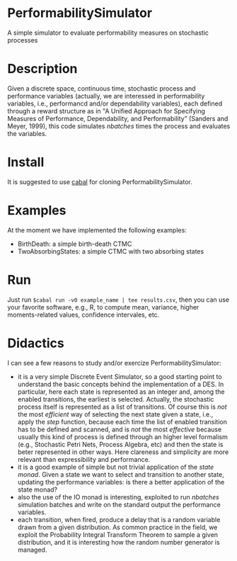 # PerformabilitySimulator
A simple simulator to evaluate performability measures on stochastic processes                  

# Description
Given a discrete space, continuous time, stochastic process and performance variables (actually, we are interessed in performability variables, i.e., performancd and/or dependability variables), each defined through a reward structure as in "A Unified Approach for Specifying Measures of Performance, Dependability, and Performability" (Sanders and Meyer, 1999), this code simulates *nbatches* times the process and evaluates the variables.

# Install
It is suggested to use [cabal](https://cabal.readthedocs.io) for cloning PerformabilitySimulator.

# Examples
At the moment we have implemented the following examples:
* BirthDeath: a simple birth-death CTMC
* TwoAbsorbingStates: a simple CTMC with two absorbing states

# Run
Just run `$cabal run -v0 example_name | tee results.csv`, then you can use your favorite software, e.g., R, to compute mean, variance, higher moments-related values, confidence intervales, etc. 

# Didactics
I can see a few reasons to study and/or exercize PerformabilitySimulator:
* it is a very simple Discrete Event Simulator, so a good starting point to understand the basic concepts behind the implementation of a DES. In particular, here each state is represented as an integer and, among the enabled transitions, the earliest is selected. Actually, the stochastic process itself is represented as a list of transitions. Of course this is _not_ the most _efficient_ way of selecting the next state given a state, i.e., apply the _step_ function, because each time the list of enabled transition has to be defined and scanned, and is _not_ the most _effective_ because usually this kind of process is defined through an higher level formalism (e.g., Stochastic Petri Nets, Process Algebra, etc) and then the state is beter represented in other ways. Here clareness and simplicity are more relevant than expressibility and performance.
* it is a good example of simple but not trivial application of the _state monad_. Given a state we want to select and transition to another state, updating the performance variables: is there a better application of the state monad?
* also the use of the IO monad is interesting, exploited to run _nbatches_ simulation batches and write on the standard output the performance variables.
* each transition, when fired, produce a delay that is a random variable drawn from a given distribution. As common practice in the field, we exploit the Probability Integral Transform Theorem to sample a given distribution, and it is interesting how the random number generator is managed.
